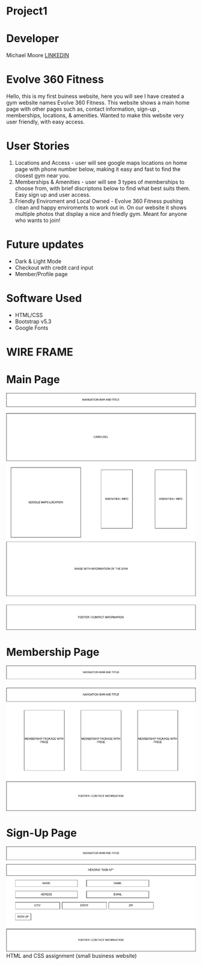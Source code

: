 # Project1 
# Developer 
Michael Moore 
[LINKEDIN](https://www.linkedin.com/in/michael-moore-b0b769385/)
# Evolve 360 Fitness
Hello, this is my first buiness website, here you will see I have created a gym website names Evolve 360 Fitness. This website shows a main home page with other pages such as, contact information, sign-up , memberships, locations, & amenities. Wanted to make this website very user friendly, with easy access.
# User Stories
1. Locations and Access - user will see google maps locations on home page with phone number below, making it easy and fast to find the closest gym near you.
2. Memberships & Amenities - user will see 3 types of memberships to choose from, with brief discriptons below to find what best suits them. Easy sign up and user access.
3. Friendly Enviroment and Local Owned - Evolve 360 Fitness pushing clean and happy enviroments to work out in. On our website it shows multiple photos that display a nice and friedly gym. Meant for anyone who wants to join!
# Future updates 
- Dark & Light Mode
- Checkout with credit card input
- Member/Profile page
# Software Used
- HTML/CSS
- Bootstrap v5.3
- Google Fonts
# WIRE FRAME
# Main Page
![wireframe](./images/WIREFRAME1.jpg)
# Membership Page
![wireframe](./images/WIREFRAME.jpeg)
# Sign-Up Page
![wireframe](./images/WIREFRAM2.jpg)
HTML and CSS assignment (small business website)
